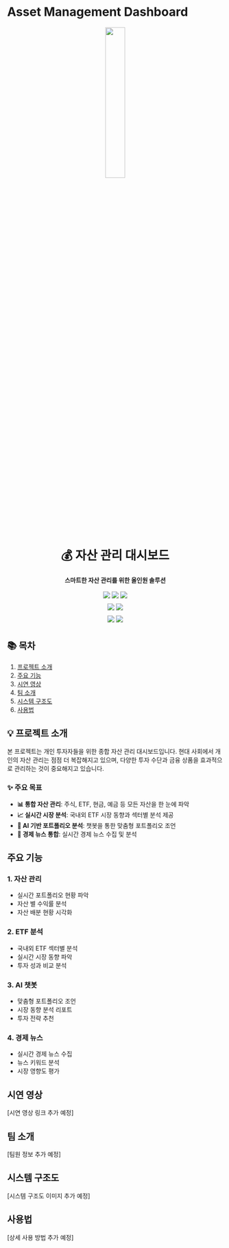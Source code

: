 # Asset Management Dashboard

<div align="center">
    <p align="center">
        <img src="assets/logo.png" width="30%"/>
    </p>
    <h1 align="center">💰 자산 관리 대시보드</h1>
    <p align="center">
        <b>스마트한 자산 관리를 위한 올인원 솔루션</b>
    </p>
</div>

<div align="center">
<p align="center" style="line-height: 2;">
  <img src="https://img.shields.io/badge/python-3776AB?style=for-the-badge&logo=python&logoColor=white">
  <img src="https://img.shields.io/badge/streamlit-FF4B4B?style=for-the-badge&logo=streamlit&logoColor=white">
  <img src="https://img.shields.io/badge/supabase-3ECF8E?style=for-the-badge&logo=supabase&logoColor=white">
  <br/>
  <img src="https://img.shields.io/badge/pandas-150458?style=for-the-badge&logo=pandas&logoColor=white">
  <img src="https://img.shields.io/badge/plotly-3F4F75?style=for-the-badge&logo=plotly&logoColor=white">
  <br/>
  <img src="https://img.shields.io/badge/github-181717?style=for-the-badge&logo=github&logoColor=white">
  <img src="https://img.shields.io/badge/notion-000000?style=for-the-badge&logo=notion&logoColor=white">
</p>
</div>

## 📚 목차
1. [프로젝트 소개](#프로젝트-소개)
2. [주요 기능](#주요-기능)
3. [시연 영상](#시연-영상)
4. [팀 소개](#팀-소개)
5. [시스템 구조도](#시스템-구조도)
6. [사용법](#사용법)

## 💡 프로젝트 소개

본 프로젝트는 개인 투자자들을 위한 종합 자산 관리 대시보드입니다. 현대 사회에서 개인의 자산 관리는 점점 더 복잡해지고 있으며, 다양한 투자 수단과 금융 상품을 효과적으로 관리하는 것이 중요해지고 있습니다.

### ✨ 주요 목표

- **📊 통합 자산 관리**: 주식, ETF, 현금, 예금 등 모든 자산을 한 눈에 파악
- **📈 실시간 시장 분석**: 국내외 ETF 시장 동향과 섹터별 분석 제공
- **🤖 AI 기반 포트폴리오 분석**: 챗봇을 통한 맞춤형 포트폴리오 조언
- **📰 경제 뉴스 통합**: 실시간 경제 뉴스 수집 및 분석

## 주요 기능

### 1. 자산 관리
- 실시간 포트폴리오 현황 파악
- 자산 별 수익률 분석
- 자산 배분 현황 시각화

### 2. ETF 분석
- 국내외 ETF 섹터별 분석
- 실시간 시장 동향 파악
- 투자 성과 비교 분석

### 3. AI 챗봇
- 맞춤형 포트폴리오 조언
- 시장 동향 분석 리포트
- 투자 전략 추천

### 4. 경제 뉴스
- 실시간 경제 뉴스 수집
- 뉴스 키워드 분석
- 시장 영향도 평가

## 시연 영상

[시연 영상 링크 추가 예정]

## 팀 소개

[팀원 정보 추가 예정]

## 시스템 구조도

[시스템 구조도 이미지 추가 예정]

## 사용법

[상세 사용 방법 추가 예정]
